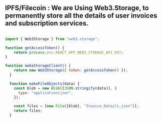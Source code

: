 ## IPFS/Filecoin : We are Using Web3.Storage, to permanently store all the details of user invoices and subscription services.

```javascript

import { Web3Storage } from "web3.storage";

function getAccessToken() { 
    return process.env.REACT_APP_WEB3_STORAGE_API_KEY;
}

function makeStorageClient() {
    return new Web3Storage({ token: getAccessToken() });
  }

  function makeFileObjects(data) {  
    const blob = new Blob([JSON.stringify(data)], {
      type: "application/json",
    });

    const files = [new File([blob], "Invoice_Details.json")];
    return files;
  } 

```
